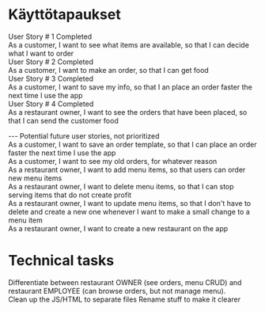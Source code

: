 # Käyttötapaukset

User Story # 1 Completed  
As a customer, I want to see what items are available, so that I can decide what I want to order  
User Story # 2 Completed  
As a customer, I want to make an order, so that I can get food  
User Story # 3 Completed  
As a customer, I want to save my info, so that I an place an order faster the next time I use the app  
User Story # 4 Completed  
As a restaurant owner, I want to see the orders that have been placed, so that I can send the customer food  
  
--- Potential future user stories, not prioritized     
As a customer, I want to save an order template, so that I can place an order faster the next time I use the app  
As a customer, I want to see my old orders, for whatever reason  
As a restaurant owner, I want to add menu items, so that users can order new menu items  
As a restaurant owner, I want to delete menu items, so that I can stop serving items that do not create profit  
As a restaurant owner, I want to update menu items, so that I don't have to delete and create a new one whenever I want to make a small change to a menu item      
As a restaurant owner, I want to create a new restaurant on the app  

# Technical tasks  
Differentiate between restaurant OWNER (see orders, menu CRUD) and restaurant EMPLOYEE (can browse orders, but not manage menu).  
Clean up the JS/HTML to separate files 
Rename stuff to make it clearer  
